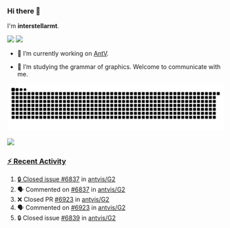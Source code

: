 ### Hi there 👋

I'm **interstellarmt**.

[![](https://img.shields.io/endpoint?url=https://awards.antv.vision/interstellarmt-g2-contributor.json)](https://github.com/antvis/g2)
[![](https://img.shields.io/endpoint?url=https://awards.antv.vision/interstellarmt-gpt-vis-contributor.json)](https://github.com/antvis/gpt-vis)

- 🔭 I’m currently working on [AntV](https://github.com/antvis).

- 📖 I’m studying the grammar of graphics. Welcome to communicate with me.

![](https://raw.githubusercontent.com/interstellarmt/interstellarmt/refs/heads/output/github-contribution-grid-snake.svg)
<div>
  <a href="https://github.com/interstellarmt">
  <img height="180em" src="https://github-readme-stats-eight-theta.vercel.app/api?username=interstellarmt&show_icons=true&include_all_commits=true&count_private=true&theme=tokyonight"/>
</div>
    
### :zap: Recent Activity

<!--START_SECTION:activity-->
1. 🔒 Closed issue [#6837](https://github.com/antvis/G2/issues/6837) in [antvis/G2](https://github.com/antvis/G2)
2. 🗣 Commented on [#6837](https://github.com/antvis/G2/issues/6837#issuecomment-2903669261) in [antvis/G2](https://github.com/antvis/G2)
3. ❌ Closed PR [#6923](https://github.com/antvis/G2/pull/6923) in [antvis/G2](https://github.com/antvis/G2)
4. 🗣 Commented on [#6923](https://github.com/antvis/G2/pull/6923#issuecomment-2903608418) in [antvis/G2](https://github.com/antvis/G2)
5. 🔒 Closed issue [#6839](https://github.com/antvis/G2/issues/6839) in [antvis/G2](https://github.com/antvis/G2)
<!--END_SECTION:activity-->

